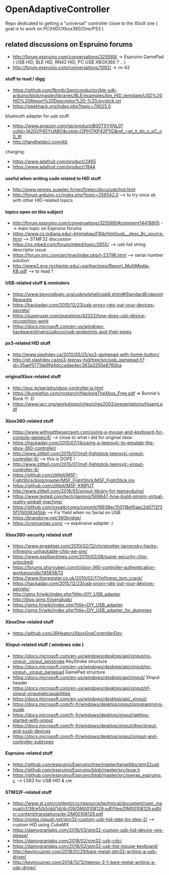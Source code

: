 # OpenAdaptiveController
Repo dedicated to getting a "universal" controller close to the XboX one ( goal is to work on PC(HID)/Xbox360/One/PS3 )

## related discussions on Espruino forums
- http://forum.espruino.com/conversations/325589/ -> Espruino GamePad ( USB HID, BLE HID, RN42 HID, PC USB XBOX360 ? .. )
- http://forum.espruino.com/conversations/1092/ -> rn-42 

#### stuff to read / digg
- https://github.com/NordicSemiconductor/ble-sdk-arduino/blob/master/libraries/BLE/examples/ble_HID_template/USD%20HID%20Report%20Descriptor%20-%20Joystick.txt
- https://geekhack.org/index.php?topic=79025.0

bluetooth adapter for usb stuff:  
- https://www.amazon.com/gp/product/B00T5YXNL0?colid=1A2GVP45YUABO&coliid=I2PH17KP42P1IG&ref_=wl_it_dp_o_pC_nS_ttl
- http://handheldsci.com/kb

charging:  
- https://www.adafruit.com/product/2465
- https://www.adafruit.com/product/1944

#### useful when writing code related to HID stuff
- http://www.rennes.supelec.fr/ren/fi/elec/docs/usb/hid.html
- http://forum.arduino.cc/index.php?topic=256542.0 --> to try once ok with other HID-related topics

#### topics open on this subject
- http://forum.espruino.com/conversations/325589/#comment14418805 --> main topic on Espruino forums
- https://www.cs.indiana.edu/~bhimebau/f3lib/html/usb__desc_8c_source.html --> STMF32 discussion
- https://os.mbed.com/forum/mbed/topic/2655/ --> usb hid string descriptor issue
- https://forum.pjrc.com/archive/index.php/t-23796.html --> serial number solution
- http://www2.ece.rochester.edu/~parihar/pres/Report_MultiMedia-KB.pdf --> to read ?

#### USB-related stuff & reminders
- https://www.beyondlogic.org/usbnutshell/usb6.shtml#StandardEndpointRequests
- https://hackaday.com/2015/12/23/usb-proxy-rats-out-your-devices-secrets/
- https://superuser.com/questions/42022/how-does-usb-device-recognition-work
- https://docs.microsoft.com/en-us/windows-hardware/drivers/usbcon/usb-endpoints-and-their-pipes

#### ps3-related HID stuff
- http://www.slashdev.ca/2010/05/25/ps3-gamepad-with-home-button/
- http://git.slashdev.ca/ps3-teensy-hid/tree/src/usb_gamepad.h?id=35aef5771de9fd4dccadae4ec363a3255e6760ba

#### originalXbox-related stuff
- http://euc.jp/periphs/xbox-controller.ja.html
- https://bunniefoo.com/nostarch/HackingTheXbox_Free.pdf => Bunnie's Book !!! :D
- https://www.iacr.org/workshops/ches/ches2002/presentations/Huang.pdf

#### Xbox360-related stuff
- https://www.withoutthesarcasm.com/using-a-mouse-and-keyboard-for-console-games/4/ --> close to what i did for original xbox
- https://hackaday.com/2015/07/14/using-a-teensylc-to-emulate-the-xbox-360-controller/
- http://www.zlittell.com/2015/07/msf-fightstick-teensylc-xinput-controller-6/ --> this is DOPE !
- http://www.zlittell.com/2015/07/msf-fightstick-teensylc-xinput-controller-8/
- https://github.com/zlittell/MSF-FightStick/blob/master/MSF_FightStick/MSF_FightStick.ino
- https://github.com/zlittell/MSF-XINPUT
- http://www.zlittell.com/2016/05/xinput-library-for-teensyduino/
- https://www.tested.com/tech/gaming/569647-how-build-pinsim-virtual-reality-pinball-machine/
- https://github.com/xxxajk/cores/commit/f8938ec150118ef0aac2d0712f35f176006345bb --> Fix Yield when no Serial on USB
- https://brandonw.net/360bridge/
- https://cronusmax.com/ --> expensive adapter :/

#### Xbox360-security related stuff
- https://www.engadget.com/2010/02/12/christopher-tarnovsky-hacks-infineons-unhackable-chip-we-pre/
- https://www.eastbaytimes.com/2010/02/08/super-security-chip-unlocked/
- https://forums.shoryuken.com/t/xbox-360-controller-authentication-workarounds/145838/13
- https://www.theregister.co.uk/2010/02/17/infineon_tpm_crack/
- https://hackaday.com/2015/12/23/usb-proxy-rats-out-your-devices-secrets/
- http://gimx.fr/wiki/index.php?title=DIY_USB_adapter
- http://blog.gimx.fr/serialusb/
- https://gimx.fr/wiki/index.php?title=DIY_USB_adapter
- https://gimx.fr/wiki/index.php?title=DIY_USB_adapter_for_dummies

#### XboxOne-related stuff
- https://github.com/JRHeaton/XboxOneControllerDev

#### XInput-related stuff ( windows side )
- https://docs.microsoft.com/en-us/windows/desktop/api/xinput/ns-xinput-_xinput_keystroke KeyStroke structure
- https://docs.microsoft.com/en-us/windows/desktop/api/xinput/ns-xinput-_xinput_gamepad GamePad structure
- https://docs.microsoft.com/en-us/windows/desktop/api/xinput/ XInput header
- https://docs.microsoft.com/en-us/windows/desktop/api/xinput/nf-xinput-xinputgetcapabilities
- https://docs.microsoft.com/en-us/windows/desktop/api/_xinput/
- https://docs.microsoft.com/fr-fr/windows/desktop/xinput/programming-guide
- https://docs.microsoft.com/fr-fr/windows/desktop/xinput/getting-started-with-xinput
- https://docs.microsoft.com/fr-fr/windows/desktop/xinput/directinput-and-xusb-devices
- https://docs.microsoft.com/fr-fr/windows/desktop/xinput/xinput-and-controller-subtypes

#### Espruino-related stuff
- https://github.com/espruino/Espruino/tree/master/targetlibs/stm32usb
- https://github.com/espruino/Espruino/blob/master/src/jsvar.h
- https://github.com/espruino/Espruino/blob/master/src/jswrap_espruino.c --> L563 for USB HID & cie

#### STM32F-related stuff
- https://www.st.com/content/ccc/resource/technical/document/user_manual/cf/38/e5/b5/dd/1d/4c/09/DM00108129.pdf/files/DM00108129.pdf/jcr:content/translations/en.DM00108129.pdf
- https://notes.iopush.net/stm32-custom-usb-hid-step-by-step-2/ --> custom HID using CubeMX
- https://damogranlabs.com/2016/03/stm32-custom-usb-hid-device-yes-please/
- https://damogranlabs.com/2018/02/stm32-usb-cdc/
- https://damogranlabs.com/2018/02/stm32-usb-hid-mouse-keyboard/
- http://kevincuzner.com/2018/01/29/bare-metal-stm32-writing-a-usb-driver/
- http://kevincuzner.com/2014/12/12/teensy-3-1-bare-metal-writing-a-usb-driver/
